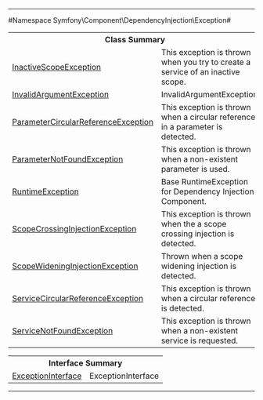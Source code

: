 

- - -

#Namespace Symfony\Component\DependencyInjection\Exception#

<table class="title">
<tr><th colspan="2" class="title">Class Summary</th></tr>
<tr><td class="name"><a href="">InactiveScopeException</a></td><td class="description">This exception is thrown when you try to create a service of an inactive scope.</td></tr>
<tr><td class="name"><a href="">InvalidArgumentException</a></td><td class="description">InvalidArgumentException</td></tr>
<tr><td class="name"><a href="">ParameterCircularReferenceException</a></td><td class="description">This exception is thrown when a circular reference in a parameter is detected.</td></tr>
<tr><td class="name"><a href="">ParameterNotFoundException</a></td><td class="description">This exception is thrown when a non-existent parameter is used.</td></tr>
<tr><td class="name"><a href="">RuntimeException</a></td><td class="description">Base RuntimeException for Dependency Injection Component.</td></tr>
<tr><td class="name"><a href="">ScopeCrossingInjectionException</a></td><td class="description">This exception is thrown when the a scope crossing injection is detected.</td></tr>
<tr><td class="name"><a href="">ScopeWideningInjectionException</a></td><td class="description">Thrown when a scope widening injection is detected.</td></tr>
<tr><td class="name"><a href="">ServiceCircularReferenceException</a></td><td class="description">This exception is thrown when a circular reference is detected.</td></tr>
<tr><td class="name"><a href="">ServiceNotFoundException</a></td><td class="description">This exception is thrown when a non-existent service is requested.</td></tr>
</table>

<table class="title">
<tr><th colspan="2" class="title">Interface Summary</th></tr>
<tr><td class="name"><a href="">ExceptionInterface</a></td><td class="description">ExceptionInterface</td></tr>
</table>

- - -

